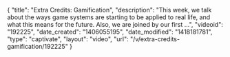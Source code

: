 {
    "title": "Extra Credits: Gamification",
    "description": "This week, we talk about the ways game systems are starting to be applied to real life, and what this means for the future. Also, we are joined by our first ...",
    "videoid": "192225",
    "date_created": "1406055195",
    "date_modified": "1418181781",
    "type": "captivate",
    "layout": "video",
    "url": "\/v\/extra-credits-gamification\/192225"
}
